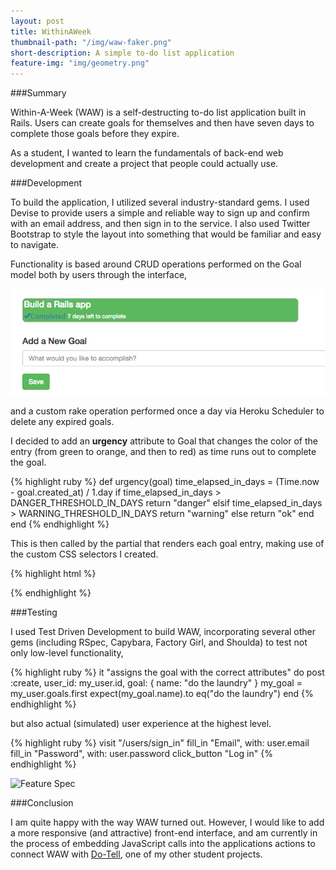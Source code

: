 ```yaml
---
layout: post
title: WithinAWeek
thumbnail-path: "/img/waw-faker.png"
short-description: A simple to-do list application
feature-img: "img/geometry.png"
---
```


###Summary

Within-A-Week (WAW) is a self-destructing to-do list application built in Rails. Users can create goals for themselves and then have seven days to complete those goals before they expire.

As a student, I wanted to learn the fundamentals of back-end web development and create a project that people could actually use.

###Development

To build the application, I utilized several industry-standard gems. I used Devise to provide users a simple and reliable way to sign up and confirm with an email address, and then sign in to the service. I also used Twitter Bootstrap to style the layout into something that would be familiar and easy to navigate.

Functionality is based around CRUD operations performed on the Goal model both by users through the interface,

![interface](/img/waw-interface.png)

and a custom rake operation performed once a day via Heroku Scheduler to delete any expired goals.

I decided to add an <strong>urgency</strong> attribute to Goal that changes the color of the entry (from green to orange, and then to red) as time runs out to complete the goal.

{% highlight ruby %}
  def urgency(goal)
    time_elapsed_in_days = (Time.now - goal.created_at) / 1.day
    if time_elapsed_in_days > DANGER_THRESHOLD_IN_DAYS
      return "danger"
    elsif time_elapsed_in_days > WARNING_THRESHOLD_IN_DAYS
      return "warning"
    else
      return "ok"
    end
  end
{% endhighlight %}

This is then called by the partial that renders each goal entry, making use of the custom CSS selectors I created.

{% highlight html %}
  <div class="goal goal-<%= urgency(goal) %>">
{% endhighlight %}

###Testing

I used Test Driven Development to build WAW, incorporating several other gems (including RSpec, Capybara, Factory Girl, and Shoulda) to test not only low-level functionality,

{% highlight ruby %}
  it "assigns the goal with the correct attributes" do
    post :create, user_id: my_user.id, goal: { name: "do the laundry" }
    my_goal = my_user.goals.first
    expect(my_goal.name).to eq("do the laundry")
  end
{% endhighlight %}

but also actual (simulated) user experience at the highest level.

{% highlight ruby %}
  visit "/users/sign_in"
  fill_in "Email", with: user.email
  fill_in "Password", with: user.password
  click_button "Log in"
{% endhighlight %}

![Feature Spec](/img/feature_spec_full.gif)

###Conclusion

I am quite happy with the way WAW turned out. However, I would like to add a more responsive (and attractive) front-end interface, and am currently in the process of embedding JavaScript calls into the applications actions to connect WAW with [Do-Tell](do-tell.html), one of my other student projects.
